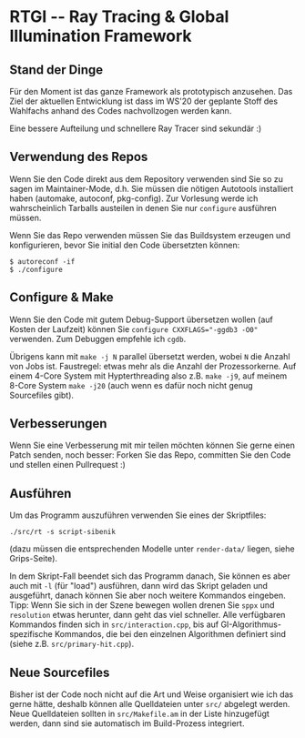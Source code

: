# RTGI -- Ray Tracing & Global Illumination Framework

## Stand der Dinge

Für den Moment ist das ganze Framework als prototypisch anzusehen.
Das Ziel der aktuellen Entwicklung ist dass im WS'20 der geplante Stoff des Wahlfachs anhand des Codes nachvollzogen werden kann.

Eine bessere Aufteilung und schnellere Ray Tracer sind sekundär :)

## Verwendung des Repos

Wenn Sie den Code direkt aus dem Repository verwenden sind Sie so zu sagen im Maintainer-Mode, d.h. Sie müssen die nötigen Autotools installiert haben (automake, autoconf, pkg-config).
Zur Vorlesung werde ich wahrscheinlich Tarballs austeilen in denen Sie nur `configure` ausführen müssen.

Wenn Sie das Repo verwenden müssen Sie das Buildsystem erzeugen und konfigurieren, bevor Sie initial den Code übersetzten können:
```
$ autoreconf -if
$ ./configure
```

## Configure & Make

Wenn Sie den Code mit gutem Debug-Support übersetzen wollen (auf Kosten der Laufzeit) können Sie `configure CXXFLAGS="-ggdb3 -O0"` verwenden.
Zum Debuggen empfehle ich `cgdb`.

Übrigens kann mit `make -j N` parallel übersetzt werden, wobei `N` die Anzahl von Jobs ist. Faustregel: etwas mehr als die Anzahl der Prozessorkerne. Auf einem 4-Core System mit Hypterthreading also z.B. `make -j9`, auf meinem 8-Core System `make -j20` (auch wenn es dafür noch nicht genug Sourcefiles gibt).

## Verbesserungen

Wenn Sie eine Verbesserung mit mir teilen möchten können Sie gerne einen Patch senden, noch besser: Forken Sie das Repo, committen Sie den Code und stellen einen Pullrequest :)

## Ausführen

Um das Programm auszuführen verwenden Sie eines der Skriptfiles:
```
./src/rt -s script-sibenik
```
(dazu müssen die entsprechenden Modelle unter `render-data/` liegen, siehe Grips-Seite).

In dem Skript-Fall beendet sich das Programm danach, Sie können es aber auch mit `-l` (für "load") ausführen, dann wird das Skript geladen und ausgeführt, danach können Sie aber noch weitere Kommandos eingeben.
Tipp: Wenn Sie sich in der Szene bewegen wollen drenen Sie `sppx` und `resolution` etwas herunter, dann geht das viel schneller.
Alle verfügbaren Kommandos finden sich in `src/interaction.cpp`, bis auf GI-Algorithmus-spezifische Kommandos, die bei den einzelnen Algorithmen definiert sind (siehe z.B. `src/primary-hit.cpp`).

## Neue Sourcefiles

Bisher ist der Code noch nicht auf die Art und Weise organisiert wie ich das gerne hätte, deshalb können alle Quelldateien unter `src/` abgelegt werden. Neue Quelldateien sollten in `src/Makefile.am` in der Liste hinzugefügt werden, dann sind sie automatisch im Build-Prozess integriert.


